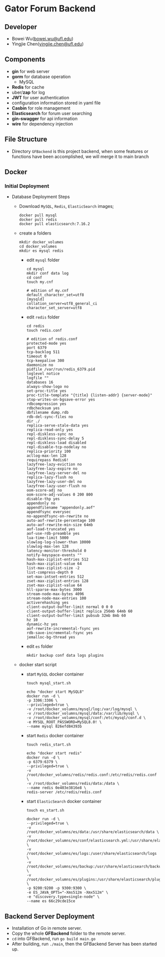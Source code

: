 # Gator Forum Backend

## Developer

- Bowei Wu(bowei.wu@ufl.edu)
- Yingjie Chen(yingjie.chen@ufl.edu)

## Components

- **gin** for web server
- **gorm** for database operation
  - MySQL
- **Redis** for cache
- uber/**zap** for log
- **JWT** for user authentication
- configuration information stored in yaml file
- **Casbin** for role management
- **Elasticsearch** for forum user searching
- **gin-swagger** for api information
- **wire** for dependency injection

## File Structure

- Directory `GFBackend` is this project backend, when some features or functions have been accomplished, we will merge it to main branch




## Docker

### Initial Deployment

- Database Deployment Steps
  - Download `MySQL`, `Redis`, `ElasticSearch` images;

    ```shell
    docker pull mysql
    docker pull redis
    docker pull elasticsearch:7.16.2
    ```

  - create a folders

    ```shell
    mkdir docker_volumes
    cd docker_volumes
    mkdir es mysql redis
    ```

    - edit `mysql` folder

      ```shell
      cd mysql
      mkdir conf data log
      cd conf
      touch my.cnf
      ```

      ```shell
      # edition of my.cnf
      default_character_set=utf8
      [mysqld]
      collation_server=utf8_general_ci
      character_set_server=utf8
      ```
  
    - edit `redis` folder
  
      ```shell
      cd redis
      touch redis.conf
      ```
  
      ```shell
      # edition of redis.conf
      protected-mode yes
      port 6379
      tcp-backlog 511
      timeout 0
      tcp-keepalive 300
      daemonize no
      pidfile /var/run/redis_6379.pid
      loglevel notice
      logfile ""
      databases 16
      always-show-logo no
      set-proc-title yes
      proc-title-template "{title} {listen-addr} {server-mode}"
      stop-writes-on-bgsave-error yes
      rdbcompression yes
      rdbchecksum yes
      dbfilename dump.rdb
      rdb-del-sync-files no
      dir ./
      replica-serve-stale-data yes
      replica-read-only yes
      repl-diskless-sync no
      repl-diskless-sync-delay 5
      repl-diskless-load disabled
      repl-disable-tcp-nodelay no
      replica-priority 100
      acllog-max-len 128
      requirepass Redis6!
      lazyfree-lazy-eviction no
      lazyfree-lazy-expire no
      lazyfree-lazy-server-del no
      replica-lazy-flush no
      lazyfree-lazy-user-del no
      lazyfree-lazy-user-flush no
      oom-score-adj no
      oom-score-adj-values 0 200 800
      disable-thp yes
      appendonly no
      appendfilename "appendonly.aof"
      appendfsync everysec
      no-appendfsync-on-rewrite no
      auto-aof-rewrite-percentage 100
      auto-aof-rewrite-min-size 64mb
      aof-load-truncated yes
      aof-use-rdb-preamble yes
      lua-time-limit 5000
      slowlog-log-slower-than 10000
      slowlog-max-len 128
      latency-monitor-threshold 0
      notify-keyspace-events ""
      hash-max-ziplist-entries 512
      hash-max-ziplist-value 64
      list-max-ziplist-size -2
      list-compress-depth 0
      set-max-intset-entries 512
      zset-max-ziplist-entries 128
      zset-max-ziplist-value 64
      hll-sparse-max-bytes 3000
      stream-node-max-bytes 4096
      stream-node-max-entries 100
      activerehashing yes
      client-output-buffer-limit normal 0 0 0
      client-output-buffer-limit replica 256mb 64mb 60
      client-output-buffer-limit pubsub 32mb 8mb 60
      hz 10
      dynamic-hz yes
      aof-rewrite-incremental-fsync yes
      rdb-save-incremental-fsync yes
      jemalloc-bg-thread yes
      ```
  
    - edit `es` folder
  
      ```shell
      mkdir backup conf data logs plugins
      ```
  
  - docker start script
  
    - start `MySQL` docker container
  
      ```shell
      touch mysql_start.sh
      ```
  
      ```shell
      echo "docker start MySQL8"
      docker run -d \
      -p 3306:3306 \
      --privileged=true \
      -v /root/docker_volumns/mysql/log:/var/log/mysql \
      -v /root/docker_volumns/mysql/data:/var/lib/mysql \
      -v /root/docker_volumns/mysql/conf:/etc/mysql/conf.d \
      -e MYSQL_ROOT_PASSWORD=MySQL8.0! \
      --name mysql 826efd84393b
      ```
    - start `Redis` docker container
  
      ```shell
      touch redis_start.sh
      ```
  
      ```shell
      echo "docker start redis"
      docker run -d \
      -p 6379:6379 \
      --privileged=true \
      -v /root/docker_volumns/redis/redis.conf:/etc/redis/redis.conf \
      -v /root/docker_volumns/redis/data:/data \
      --name redis 0e403e3816e8 \
      redis-server /etc/redis/redis.conf
      ```
      
    - start `ElasticSearch` docker container
    
      ```shell
      touch es_start.sh
      ```
    
      ```shell
      docker run -d \
      --privileged=true \
      -v /root/docker_volumns/es/data:/usr/share/elasticsearch/data \
      -v /root/docker_volumns/es/conf/elasticsearch.yml:/usr/share/elasticsearch/config/elasticsearch.yml \
      -v /root/docker_volumns/es/logs:/user/share/elasticsearch/logs \
      -v /root/docker_volumns/es/backup:/usr/share/elasticsearch/backup \
      -v /root/docker_volumns/es/plugins:/usr/share/elasticsearch/plugins \
      -p 9200:9200 -p 9300:9300 \
      -e ES_JAVA_OPTS="-Xms512m -Xmx512m" \
      -e "discovery.type=single-node" \
      --name es 66c29cde15ce
      ```
      
    



## Backend Server Deployment

- Installation of Go in remote server.
- Copy the whole **GFBackend** folder to the remote server.
- `cd` into GFBackend, run `go build main.go`
- After building, run `./main`, then the GFBackend Server has been started up.
